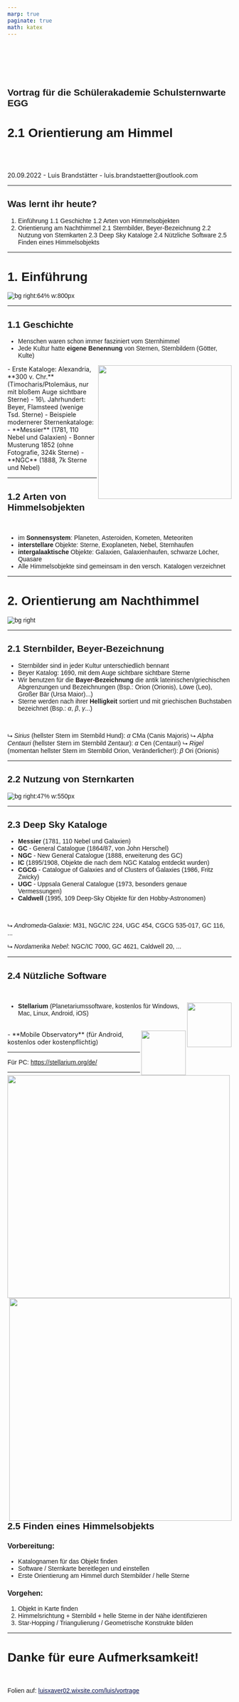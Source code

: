 ```yaml
---
marp: true
paginate: true
math: katex
---
```


<style>
    img[alt~="center"] {
        display: block;
  margin: 0 auto;
}
h1, h2, h3, h4, h5, h6, p, a, li {
    font-family: "Panton", sans-serif;
}
strong {
    font-weight: 600
}
</style>

</br>
</br>
</br>
</br>

## Vortrag für die Schülerakademie Schulsternwarte EGG
# 2.1 Orientierung am Himmel
</br>
</br>
</br>
20.09.2022 - Luis Brandstätter - luis.brandstaetter@outlook.com


---

## Was lernt ihr heute?

1. Einführung
    1.1 Geschichte
    1.2 Arten von Himmelsobjekten
2. Orientierung am Nachthimmel
    2.1 Sternbilder, Beyer-Bezeichnung
    2.2 Nutzung von Sternkarten
    2.3 Deep Sky Kataloge
    2.4 Nützliche Software
    2.5 Finden eines Himmelsobjekts

---

# 1. Einführung 

![bg right:64% w:800px](images/alte_sternkarte.jpg)

----

## 1.1 Geschichte 

- Menschen waren schon immer fasziniert vom Sternhimmel 
- Jede Kultur hatte **eigene Benennung** von Sternen, Sternbildern (Götter, Kulte)
<img align="right" width="300" src="images/tycho_brahe.jpg">
- Erste Kataloge: Alexandria, **300 v. Chr.** (Timocharis/Ptolemäus, nur mit bloßem Auge sichtbare Sterne)
- 16\. Jahrhundert: Beyer, Flamsteed (wenige Tsd. Sterne)
- Beispiele modernerer Sternenkataloge: 
    - **Messier** (1781, 110 Nebel und Galaxien)
    - Bonner Musterung 1852 (ohne Fotografie, 324k Sterne)
    - **NGC** (1888, 7k Sterne und Nebel) <!-- New General Catalogue of Nebulae and Clusters of Stars  -->


----

## 1.2 Arten von Himmelsobjekten

</br>

- im **Sonnensystem**: Planeten, Asteroiden, Kometen, Meteoriten
- **interstellare** Objekte: Sterne, Exoplaneten, Nebel, Sternhaufen
- **intergalaaktische** Objekte: Galaxien, Galaxienhaufen, schwarze Löcher, Quasare
- Alle Himmelsobjekte sind gemeinsam in den versch. Katalogen verzeichnet


----

# 2. Orientierung am Nachthimmel

![bg right](images/ursa_major_zodiac.png)

----

## 2.1 Sternbilder, Beyer-Bezeichnung


- Sternbilder sind in jeder Kultur unterschiedlich bennant
- Beyer Katalog: 1690, mit dem Auge sichtbare sichtbare Sterne
- Wir benutzen für die **Bayer-Bezeichnung** die antik lateinischen/griechischen Abgrenzungen und Bezeichnungen (Bsp.: Orion (Orionis), Löwe (Leo), Großer Bär (Ursa Maior)...)
- Sterne werden nach ihrer **Helligkeit** sortiert und mit griechischen Buchstaben bezeichnet (Bsp.: $\alpha$, $\beta$, $\gamma$...)

</br>

⮡ *Sirius* (hellster Stern im Sternbild Hund): $\alpha$ CMa (Canis Majoris)
⮡ *Alpha Centauri* (hellster Stern im Sternbild Zentaur): $\alpha$ Cen (Centauri)
⮡ *Rigel* (momentan hellster Stern im Sternbild Orion, Veränderlicher!): $\beta$ Ori (Orionis)


----

## 2.2 Nutzung von Sternkarten

![bg right:47% w:550px](images/sternkarte.jpg)

----

## 2.3 Deep Sky Kataloge

- **Messier** (1781, 110 Nebel und Galaxien)
- **GC** - General Catalogue (1864/87, von John Herschel)
- **NGC** - New General Catalogue (1888, erweiterung des GC)
- **IC** (1895/1908, Objekte die nach dem NGC Katalog entdeckt wurden)
- **CGCG** - Catalogue of Galaxies and of Clusters of Galaxies (1986, Fritz Zwicky)
- **UGC** - Uppsala General Catalogue (1973, besonders genaue Vermessungen)
- **Caldwell** (1995, 109 Deep-Sky Objekte für den Hobby-Astronomen)

</br>

⮡ *Andromeda-Galaxie*: M31, NGC/IC 224, UGC 454, CGCG 535-017, GC 116, ...

⮡ *Nordamerika Nebel*: NGC/IC 7000, GC 4621, Caldwell 20, ...

----

## 2.4 Nützliche Software

</br>

- <a href="https://play.google.com/store/apps/details?id=com.noctuasoftware.stellarium_free"><img align="right" width="100" src="images/stellarium.png"></a> **Stellarium** (Planetariumssoftware, kostenlos für Windows, Mac, Linux, Android, iOS) 
</br>
- <a href="https://play.google.com/store/apps/details?id=com.zima.mobileobservatoryfree&hl=de&gl=US"><img align="right" width="100" src="images/mobile_observatory.png"></a> **Mobile Observatory** (für Android, kostenlos oder kostenpflichtig)

----

<img align="left" width="500" src="images/qr_stellarium.png"> <img align="right" width="500" src="images/qr_mobs.png">

Für PC: <a style="color:#0b1552" href="https://stellarium.org/de/">https://stellarium.org/de/</a>


----

## 2.5 Finden eines Himmelsobjekts

### Vorbereitung: 
  - Katalognamen für das Objekt finden
  - Software / Sternkarte bereitlegen und einstellen
  - Erste Orientierung am Himmel durch Sternbilder / helle Sterne

### Vorgehen:
  1. Objekt in Karte finden
  2. Himmelsrichtung + Sternbild + helle Sterne in der Nähe identifizieren
  3. Star-Hopping / Triangulierung / Geometrische Konstrukte bilden

----

# Danke für eure Aufmerksamkeit!

</br>

Folien auf: <a style="color:#0b1552" href="https://luisxaver02.wixsite.com/luis/vortrage">luisxaver02.wixsite.com/luis/vortrage</a>